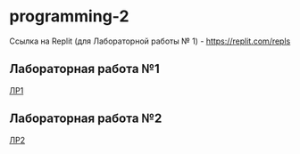 # programming-2

Ссылка на Replit (для Лабораторной работы № 1) - https://replit.com/repls 

## Лабораторная работа №1
[ЛР1](https://github.com/MelnikNO/programming-2/tree/main/ЛР%201)

## Лабораторная работа №2
[ЛР2](https://github.com/MelnikNO/programming-2/tree/main/ЛР%202)
